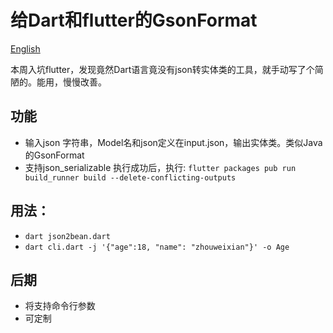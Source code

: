 # 给Dart和flutter的GsonFormat

[English](https://github.com/laxian/flutter-gsonformat/blob/master/README-en.md)

本周入坑flutter，发现竟然Dart语言竟没有json转实体类的工具，就手动写了个简陋的。能用，慢慢改善。

## 功能

-   输入json 字符串，Model名和json定义在input.json，输出实体类。类似Java的GsonFormat
-   支持json_serializable
    执行成功后，执行:
    `flutter packages pub run build_runner build --delete-conflicting-outputs`

## 用法：

* `dart json2bean.dart`
* `dart cli.dart -j '{"age":18, "name": "zhouweixian"}' -o
Age`

## 后期

-   将支持命令行参数
-   可定制
